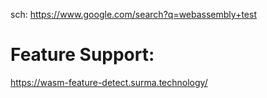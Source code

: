 sch: https://www.google.com/search?q=webassembly+test

# Feature Support:
https://wasm-feature-detect.surma.technology/
